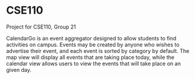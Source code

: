 # CSE110
Project for CSE110, Group 21

CalendarGo is an event aggregator designed to allow students to find activities on campus. Events may be created by anyone who wishes to advertise their event, and each event is sorted by category by default. The map view will display all events that are taking place today, while the calendar view allows users to view the events that will take place on an given day.
